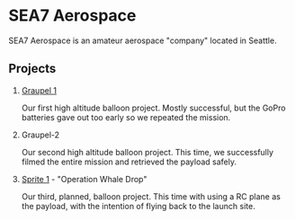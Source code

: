 # SEA7 Aerospace

SEA7 Aerospace is an amateur aerospace "company" located in Seattle.

## Projects

1. [Graupel 1](https://graupel-1.sea7aero.space/)
   
   Our first high altitude balloon project. Mostly successful, but the GoPro batteries gave out too early so we repeated the mission.

1. Graupel-2

    Our second high altitude balloon project. This time, we successfully filmed the entire mission and retrieved the payload safely.

1. [Sprite 1](projects/sprite-1/docs/index) - "Operation Whale Drop"

    Our third, planned, balloon project.  This time with using a RC plane as the payload, with the intention of flying back to the launch site.

